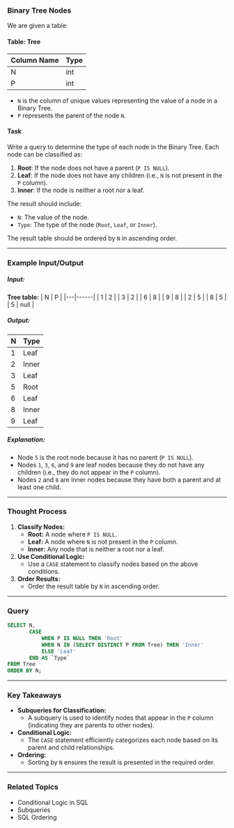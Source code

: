 ### Binary Tree Nodes

We are given a table:

#### Table: Tree
| Column Name | Type |
|-------------|------|
| N           | int  |
| P           | int  |

- `N` is the column of unique values representing the value of a node in a Binary Tree.
- `P` represents the parent of the node `N`.

#### Task
Write a query to determine the type of each node in the Binary Tree. Each node can be classified as:
1. **Root**: If the node does not have a parent (`P IS NULL`).
2. **Leaf**: If the node does not have any children (i.e., `N` is not present in the `P` column).
3. **Inner**: If the node is neither a root nor a leaf.

The result should include:
- `N`: The value of the node.
- `Type`: The type of the node (`Root`, `Leaf`, or `Inner`).

The result table should be ordered by `N` in ascending order.

---

### Example Input/Output

##### Input:
**Tree table:**
| N | P    |
|---|------|
| 1 | 2    |
| 3 | 2    |
| 6 | 8    |
| 9 | 8    |
| 2 | 5    |
| 8 | 5    |
| 5 | null |

##### Output:
| N | Type  |
|---|-------|
| 1 | Leaf  |
| 2 | Inner |
| 3 | Leaf  |
| 5 | Root  |
| 6 | Leaf  |
| 8 | Inner |
| 9 | Leaf  |

##### Explanation:
- Node `5` is the root node because it has no parent (`P IS NULL`).
- Nodes `1`, `3`, `6`, and `9` are leaf nodes because they do not have any children (i.e., they do not appear in the `P` column).
- Nodes `2` and `8` are inner nodes because they have both a parent and at least one child.

---

### Thought Process
1. **Classify Nodes:**
   - **Root:** A node where `P IS NULL`.
   - **Leaf:** A node where `N` is not present in the `P` column.
   - **Inner:** Any node that is neither a root nor a leaf.
2. **Use Conditional Logic:**
   - Use a `CASE` statement to classify nodes based on the above conditions.
3. **Order Results:**
   - Order the result table by `N` in ascending order.

---

### Query
```sql
SELECT N,
       CASE 
           WHEN P IS NULL THEN 'Root'
           WHEN N IN (SELECT DISTINCT P FROM Tree) THEN 'Inner'
           ELSE 'Leaf' 
       END AS `Type`
FROM Tree
ORDER BY N;
```

---

### Key Takeaways
- **Subqueries for Classification:**
  - A subquery is used to identify nodes that appear in the `P` column (indicating they are parents to other nodes).
- **Conditional Logic:**
  - The `CASE` statement efficiently categorizes each node based on its parent and child relationships.
- **Ordering:**
  - Sorting by `N` ensures the result is presented in the required order.

---

### Related Topics
- Conditional Logic in SQL
- Subqueries
- SQL Ordering
